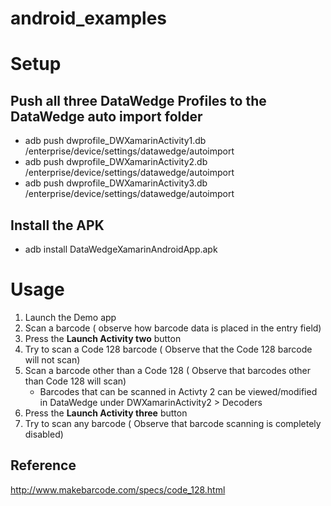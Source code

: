 # android_examples


# Setup

## Push all three DataWedge Profiles to the DataWedge auto import folder

* adb push dwprofile_DWXamarinActivity1.db /enterprise/device/settings/datawedge/autoimport
* adb push dwprofile_DWXamarinActivity2.db /enterprise/device/settings/datawedge/autoimport
* adb push dwprofile_DWXamarinActivity3.db /enterprise/device/settings/datawedge/autoimport

## Install the APK

* adb install DataWedgeXamarinAndroidApp.apk


# Usage

1. Launch the Demo app
2. Scan a barcode ( observe how barcode data is placed in the entry field)
3. Press the  **Launch Activity two** button
4. Try to scan a Code 128 barcode ( Observe that the Code 128 barcode will not scan)
5. Scan a barcode other than a Code 128 ( Observe that barcodes other than Code 128 will scan)
    * Barcodes that can be scanned in Activty 2 can be viewed/modified in DataWedge under DWXamarinActivity2 > Decoders
6. Press the  **Launch Activity three** button
7. Try to scan any barcode ( Observe that barcode scanning is completely disabled)




## Reference

http://www.makebarcode.com/specs/code_128.html


